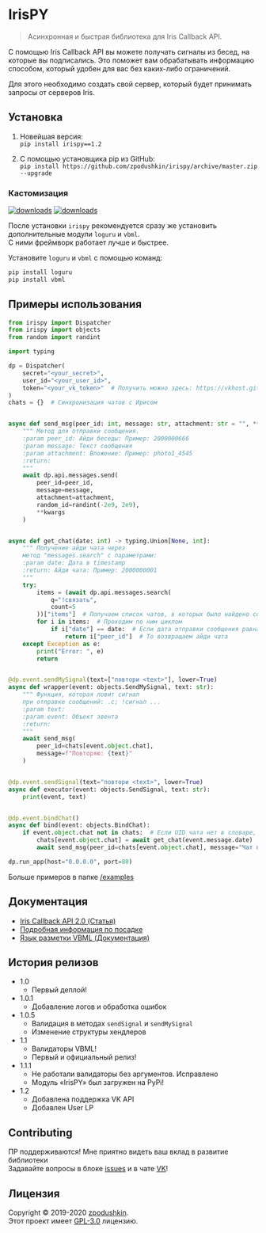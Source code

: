 # IrisPY
> Асинхронная и быстрая библиотека для Iris Callback API.

С помощью Iris Callback API вы можете получать сигналы из бесед, на которые вы подписались. Это поможет вам обрабатывать информацию способом, который удобен для вас без каких-либо ограничений.

Для этого необходимо создать свой сервер, который будет принимать запросы от серверов Iris.

## Установка

1. Новейшая версия:
<br/>`pip install irispy==1.2`

2. С помощью установщика pip из GitHub:
<br/>`pip install https://github.com/zpodushkin/irispy/archive/master.zip --upgrade`

### Кастомизация

<a href="https://github.com/Delgan/loguru"><img alt="downloads" src="https://img.shields.io/static/v1?label=powered%20by&message=loguru&color=orange"></a>
<a href="https://github.com/timoniq/vbml"><img alt="downloads" src="https://img.shields.io/static/v1?label=powered%20by&message=vbml&color=blue"></a>

После установки `irispy` рекомендуется сразу же установить дополнительные модули `loguru` и `vbml`.
<br/>С ними фреймворк работает лучше и быстрее.

Установите `loguru` и `vbml` с помощью команд:

```sh
pip install loguru
pip install vbml
```

## Примеры использования

```python
from irispy import Dispatcher
from irispy import objects
from random import randint

import typing

dp = Dispatcher(
    secret="<your_secret>",
    user_id="<your_user_id>",
    token="<your_vk_token>"  # Получить можно здесь: https://vkhost.github.io/ (Kate Mobile)
)
chats = {}  # Синхронизация чатов с Ирисом


async def send_msg(peer_id: int, message: str, attachment: str = "", **kwargs):
    """ Метод для отправки сообщения.
    :param peer_id: Айди беседы: Пример: 2000000666
    :param message: Текст сообщения
    :param attachment: Вложение: Пример: photo1_4545
    :return:
    """
    await dp.api.messages.send(
        peer_id=peer_id,
        message=message,
        attachment=attachment,
        random_id=randint(-2e9, 2e9),
        **kwargs
    )


async def get_chat(date: int) -> typing.Union[None, int]:
    """ Получение айди чата через
    метод "messages.search" с параметрами:
    :param date: Дата в timestamp
    :return: Айди чата: Пример: 2000000001
    """
    try:
        items = (await dp.api.messages.search(
            q="!связать",
            count=5
        ))["items"]  # Получаем список чатов, в которых было найдено сообщение "!связать"
        for i in items:  # Проходим по ним циклом
            if i["date"] == date:  # Если дата отправки сообщения равна нашей дате
                return i["peer_id"]  # То возвращаем айди чата
    except Exception as e:
        print("Error: ", e)
        return


@dp.event.sendMySignal(text=["повтори <text>"], lower=True)
async def wrapper(event: objects.SendMySignal, text: str):
    """ Функция, которая ловит сигнал
    при отправке сообщений: .с; !сигнал ...
    :param text:
    :param event: Объект эвента
    :return:
    """
    await send_msg(
        peer_id=chats[event.object.chat],
        message=f"Повторяю: {text}"
    )


@dp.event.sendSignal(text="повтори <text>", lower=True)
async def executor(event: objects.SendSignal, text: str):
    print(event, text)


@dp.event.bindChat()
async def bind(event: objects.BindChat):
    if event.object.chat not in chats:  # Если UID чата нет в словаре, то добавляем.
        chats[event.object.chat] = await get_chat(event.message.date)
        await send_msg(peer_id=chats[event.object.chat], message="Чат привязан!")

dp.run_app(host="0.0.0.0", port=80)
```

Больше примеров в папке [/examples](./examples)

## Документация

* [Iris Callback API 2.0 (Статья)](https://vk.com/@iris_cm-api2)
* [Подробная информация по посадке](https://vk.com/@llordrall-chat-faq)
* [Язык разметки VBML (Документация)](https://github.com/timoniq/vbml)

## История релизов

* 1.0
    * Первый деплой!
* 1.0.1
    * Добавление логов и обработка ошибок
* 1.0.5
    * Валидация в методах `sendSignal` и `sendMySignal`
    * Изменение структуры хендлеров
* 1.1
    * Валидаторы VBML!
    * Первый и официальный релиз!
* 1.1.1
    * Не работали валидаторы без аргументов. Исправлено
    * Модуль «IrisPY» был загружен на PyPi!
* 1.2
    * Добавлена поддержка VK API
    * Добавлен User LP

## Contributing

ПР поддерживаются! Мне приятно видеть ваш вклад в развитие библиотеки
<br/>Задавайте вопросы в блоке [issues](https://github.com/zpodushkin/irispy/issues) и в чате [VK](https://vk.cc/ardXwL)!

## Лицензия

Copyright © 2019-2020 [zpodushkin](https://github.com/zpodushkin).  
Этот проект имеет [GPL-3.0](./LICENSE.txt) лицензию.
